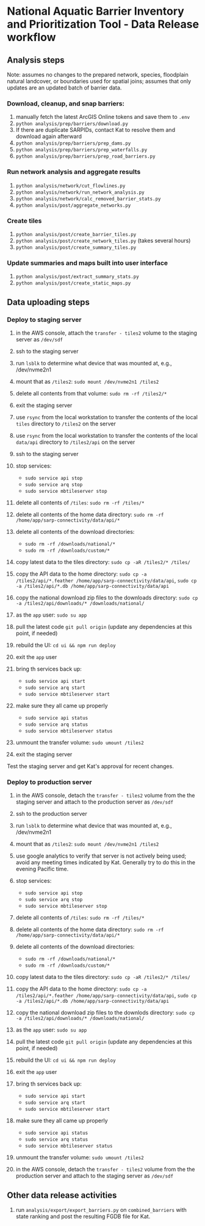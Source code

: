 # National Aquatic Barrier Inventory and Prioritization Tool - Data Release workflow

## Analysis steps

Note: assumes no changes to the prepared network, species, floodplain natural
landcover, or boundaries used for spatial joins; assumes that only updates are
an updated batch of barrier data.

### Download, cleanup, and snap barriers:

1. manually fetch the latest ArcGIS Online tokens and save them to `.env`
2. `python analysis/prep/barriers/download.py`
3. If there are duplicate SARPIDs, contact Kat to resolve them and download again afterward
4. `python analysis/prep/barriers/prep_dams.py`
5. `python analysis/prep/barriers/prep_waterfalls.py`
6. `python analysis/prep/barriers/prep_road_barriers.py`

### Run network analysis and aggregate results

1. `python analysis/network/cut_flowlines.py`
2. `python analysis/network/run_network_analysis.py`
3. `python analysis/network/calc_removed_barrier_stats.py`
4. `python analysis/post/aggregate_networks.py`

### Create tiles

1. `python analysis/post/create_barrier_tiles.py`
2. `python analysis/post/create_network_tiles.py` (takes several hours)
3. `python analysis/post/create_summary_tiles.py`

### Update summaries and maps built into user interface

1. `python analysis/post/extract_summary_stats.py`
2. `python analysis/post/create_static_maps.py`

## Data uploading steps

### Deploy to staging server

1. in the AWS console, attach the `transfer - tiles2` volume to the staging server as `/dev/sdf`
2. ssh to the staging server
3. run `lsblk` to determine what device that was mounted at, e.g., /dev/nvme2n1
4. mount that as `/tiles2`: `sudo mount /dev/nvme2n1 /tiles2`
5. delete all contents from that volume: `sudo rm -rf /tiles2/*`
6. exit the staging server
7. use `rsync` from the local workstation to transfer the contents of the local `tiles` directory to `/tiles2` on the server
8. use `rsync` from the local workstation to transfer the contents of the local `data/api` directory to `/tiles2/api` on the server
9. ssh to the staging server
10. stop services:

    - `sudo service api stop`
    - `sudo service arq stop`
    - `sudo service mbtileserver stop`

11. delete all contents of `/tiles`: `sudo rm -rf /tiles/*`
12. delete all contents of the home data directory: `sudo rm -rf /home/app/sarp-connectivity/data/api/*`
13. delete all contents of the download directories:
    - `sudo rm -rf /downloads/national/*`
    - `sudo rm -rf /downloads/custom/*`
14. copy latest data to the tiles directory: `sudo cp -aR /tiles2/* /tiles/`
15. copy the API data to the home directory: `sudo cp -a /tiles2/api/*.feather /home/app/sarp-connectivity/data/api`, `sudo cp -a /tiles2/api/*.db /home/app/sarp-connectivity/data/api`
16. copy the national download zip files to the downloads directory: `sudo cp -a /tiles2/api/downloads/* /downloads/national/`
17. as the `app` user: `sudo su app`
18. pull the latest code `git pull origin` (update any dependencies at this point, if needed)
19. rebuild the UI: `cd ui && npm run deploy`
20. exit the `app` user
21. bring th services back up:
    - `sudo service api start`
    - `sudo service arq start`
    - `sudo service mbtileserver start`
22. make sure they all came up properly
    - `sudo service api status`
    - `sudo service arq status`
    - `sudo service mbtileserver status`
23. unmount the transfer volume: `sudo umount /tiles2`
24. exit the staging server

Test the staging server and get Kat's approval for recent changes.

### Deploy to production server

1. in the AWS console, detach the `transfer - tiles2` volume from the the staging server and attach to the production server as `/dev/sdf`
2. ssh to the production server
3. run `lsblk` to determine what device that was mounted at, e.g., /dev/nvme2n1
4. mount that as `/tiles2`: `sudo mount /dev/nvme2n1 /tiles2`
5. use google analytics to verify that server is not actively being used; avoid any meeting times indicated by Kat. Generally try to do this in the evening Pacific time.
6. stop services:

   - `sudo service api stop`
   - `sudo service arq stop`
   - `sudo service mbtileserver stop`

7. delete all contents of `/tiles`: `sudo rm -rf /tiles/*`
8. delete all contents of the home data directory: `sudo rm -rf /home/app/sarp-connectivity/data/api/*`
9. delete all contents of the download directories:
   - `sudo rm -rf /downloads/national/*`
   - `sudo rm -rf /downloads/custom/*`
10. copy latest data to the tiles directory: `sudo cp -aR /tiles2/* /tiles/`
11. copy the API data to the home directory: `sudo cp -a /tiles2/api/*.feather /home/app/sarp-connectivity/data/api`, `sudo cp -a /tiles2/api/*.db /home/app/sarp-connectivity/data/api`
12. copy the national download zip files to the downlods directory: `sudo cp -a /tiles2/api/downloads/* /downloads/national/`
13. as the `app` user: `sudo su app`
14. pull the latest code `git pull origin` (update any dependencies at this point, if needed)
15. rebuild the UI: `cd ui && npm run deploy`
16. exit the `app` user
17. bring th services back up:
    - `sudo service api start`
    - `sudo service arq start`
    - `sudo service mbtileserver start`
18. make sure they all came up properly
    - `sudo service api status`
    - `sudo service arq status`
    - `sudo service mbtileserver status`
19. unmount the transfer volume: `sudo umount /tiles2`
20. in the AWS console, detach the `transfer - tiles2` volume from the the production server and attach to the staging server as `/dev/sdf`

## Other data release activities

1. run `analysis/export/export_barriers.py` on `combined_barriers` with state ranking
   and post the resulting FGDB file for Kat.
